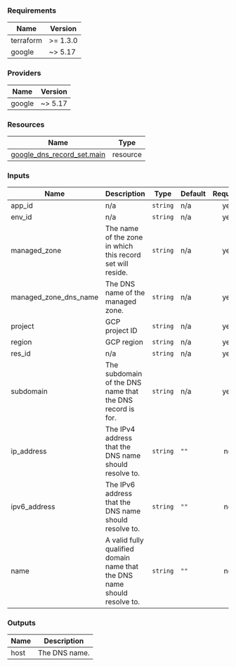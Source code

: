 <!-- BEGIN_TF_DOCS -->
### Requirements

| Name | Version |
|------|---------|
| terraform | >= 1.3.0 |
| google | ~> 5.17 |

### Providers

| Name | Version |
|------|---------|
| google | ~> 5.17 |

### Resources

| Name | Type |
|------|------|
| [google_dns_record_set.main](https://registry.terraform.io/providers/hashicorp/google/latest/docs/resources/dns_record_set) | resource |

### Inputs

| Name | Description | Type | Default | Required |
|------|-------------|------|---------|:--------:|
| app\_id | n/a | `string` | n/a | yes |
| env\_id | n/a | `string` | n/a | yes |
| managed\_zone | The name of the zone in which this record set will reside. | `string` | n/a | yes |
| managed\_zone\_dns\_name | The DNS name of the managed zone. | `string` | n/a | yes |
| project | GCP project ID | `string` | n/a | yes |
| region | GCP region | `string` | n/a | yes |
| res\_id | n/a | `string` | n/a | yes |
| subdomain | The subdomain of the DNS name that the DNS record is for. | `string` | n/a | yes |
| ip\_address | The IPv4 address that the DNS name should resolve to. | `string` | `""` | no |
| ipv6\_address | The IPv6 address that the DNS name should resolve to. | `string` | `""` | no |
| name | A valid fully qualified domain name that the DNS name should resolve to. | `string` | `""` | no |

### Outputs

| Name | Description |
|------|-------------|
| host | The DNS name. |
<!-- END_TF_DOCS -->